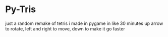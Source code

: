# Py-Tris
just a random remake of tetris i made in pygame in like 30 minutes
up arrow to rotate, left and right to move, down to make it go faster
